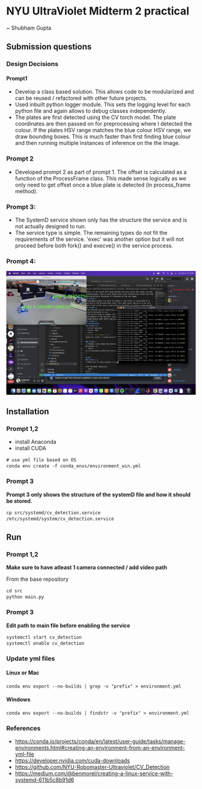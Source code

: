 # NYU UltraViolet Midterm 2 practical
~ Shubham Gupta

## Submission questions
### Design Decisions
#### Prompt1 
- Develop a class based solution. This allows code to be modularized and can be reused / refactored with other future projects.
- Used inbuilt python logger module. This sets the logging level for each python file and again allows to debug classes independently.
- The plates are first detected using the CV torch model. The plate coordinates are then passed on for preprocessing where I detected the colour. If the plates HSV range matches the blue colour HSV range, we draw bounding boxes. This is much faster than first finding blue colour and then running multiple instances of inference on the the image.
### Prompt 2
- Developed prompt 2 as part of prompt 1. The offset is calculated as a function of the ProcessFrame class. This made sense logically as we only need to get offset once a blue plate is detected (in process_frame method).
### Prompt 3:
- The SystemD service shown only has the structure the service and is not actually designed to run. 
- The service type is simple. The remaining types do not fit the requirements of the service. 'exec' was another option but it will not proceed before both fork() and execve() in the service process.
### Prompt 4:
<p align="center">
    <img src="./docs/multi_plate.png">
</p>

## Installation
### Prompt 1,2
- install Anaconda
- install CUDA
```shell
# use yml file based on OS
conda env create -f conda_envs/environment_win.yml
```
### Prompt 3
<b>Prompt 3 only shows the structure of the systemD file and how it should be stored.</b>
```shell
cp src/systemd/cv_detection.service /etc/systemd/system/cv_detection.service
```

## Run
### Prompt 1,2
<b>Make sure to have atleast 1 camera connected / add video path</b> 

From the base repository
```shell
cd src
python main.py
```

### Prompt 3
<b>Edit path to main file before enabling the service</b>
```shell
systemctl start cv_detection
systemctl enable cv_detection
```

### Update yml files
#### Linux or Mac
```shell
conda env export --no-builds | grep -v "prefix" > environment.yml
```
#### Windows
```shell
conda env export --no-builds | findstr -v "prefix" > environment.yml
```

### References
- https://conda.io/projects/conda/en/latest/user-guide/tasks/manage-environments.html#creating-an-environment-from-an-environment-yml-file
- https://developer.nvidia.com/cuda-downloads
- https://github.com/NYU-Robomaster-Ultraviolet/CV_Detection
- https://medium.com/@benmorel/creating-a-linux-service-with-systemd-611b5c8b91d6
